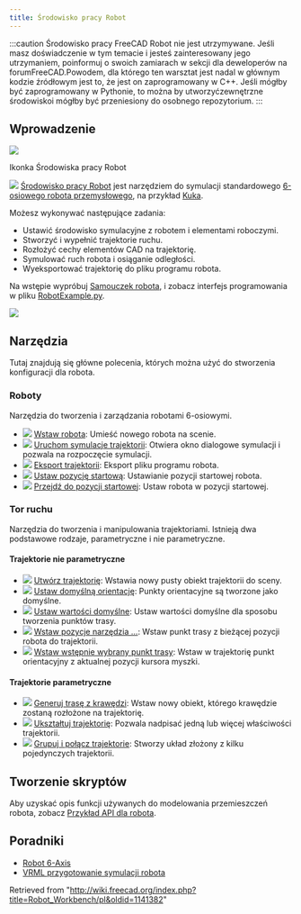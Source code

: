```yaml
---
title: Środowisko pracy Robot
---
```


:::caution
Środowisko pracy FreeCAD Robot nie jest utrzymywane. Jeśli masz doświadczenie w tym temacie i jesteś zainteresowany jego utrzymaniem, poinformuj o swoich zamiarach w sekcji dla deweloperów na forumFreeCAD.Powodem, dla którego ten warsztat jest nadal w głównym kodzie źródłowym jest to, że jest on zaprogramowany w C++. Jeśli mógłby być zaprogramowany w Pythonie, to można by utworzyćzewnętrzne środowiskoi mógłby być przeniesiony do osobnego repozytorium.
:::

## Wprowadzenie

![](/images/Workbench_Robot.svg)

Ikonka Środowiska pracy Robot

![](/images/Workbench_Robot.svg) [Środowisko pracy Robot](/Robot_Workbench "Robot Workbench") jest narzędziem do symulacji standardowego [6-osiowego robota przemysłowego](/Robot_6-Axis "Robot 6-Axis"), na przykład [Kuka](http://kuka.com/).

Możesz wykonywać następujące zadania:

- Ustawić środowisko symulacyjne z robotem i elementami roboczymi.
- Stworzyć i wypełnić trajektorie ruchu.
- Rozłożyć cechy elementów CAD na trajektorię.
- Symulować ruch robota i osiąganie odległości.
- Wyeksportować trajektorię do pliku programu robota.

Na wstępie wypróbuj [Samouczek robota](/Robot_tutorial "Robot tutorial"), i zobacz interfejs programowania w pliku [RobotExample.py](https://github.com/FreeCAD/FreeCAD_sf_master/blob/master/src/Mod/Robot/RobotExample.py).

![](/images/Robot_Workbench_example.jpg)

## Narzędzia

Tutaj znajdują się główne polecenia, których można użyć do stworzenia konfiguracji dla robota.

### Roboty

Narzędzia do tworzenia i zarządzania robotami 6-osiowymi.

- ![](/images/Robot_CreateRobot.svg) [Wstaw robota](/Robot_CreateRobot/pl "Robot CreateRobot/pl"): Umieść nowego robota na scenie.
- ![](/images/Robot_Simulate.svg) [Uruchom symulacje trajektorii](/Robot_Simulate/pl "Robot Simulate/pl"): Otwiera okno dialogowe symulacji i pozwala na rozpoczęcie symulacji.
- ![](/images/Robot_Export.svg) [Eksport trajektorii](/Robot_Export/pl "Robot Export/pl"): Eksport pliku programu robota.
- ![](/images/Robot_SetHomePos.svg) [Ustaw pozycję startową](/Robot_SetHomePos/pl "Robot SetHomePos/pl"): Ustawianie pozycji startowej robota.
- ![](/images/Robot_RestoreHomePos.svg) [Przejdź do pozycji startowej](/Robot_RestoreHomePos/pl "Robot RestoreHomePos/pl"): Ustaw robota w pozycji startowej.

### Tor ruchu

Narzędzia do tworzenia i manipulowania trajektoriami. Istnieją dwa podstawowe rodzaje, parametryczne i nie parametryczne.

#### Trajektorie nie parametryczne

- ![](/images/Robot_CreateTrajectory.svg) [Utwórz trajektorię](/Robot_CreateTrajectory/pl "Robot CreateTrajectory/pl"): Wstawia nowy pusty obiekt trajektorii do sceny.
- ![](/images/Robot_SetDefaultOrientation.svg) [Ustaw domyślną orientację](/Robot_SetDefaultOrientation/pl "Robot SetDefaultOrientation/pl"): Punkty orientacyjne są tworzone jako domyślne.
- ![](/images/Robot_SetDefaultValues.svg) [Ustaw wartości domyślne](/Robot_SetDefaultValues/pl "Robot SetDefaultValues/pl"): Ustaw wartości domyślne dla sposobu tworzenia punktów trasy.
- ![](/images/Robot_InsertWaypoint.svg) [Wstaw pozycje narzędzia ...](/Robot_InsertWaypoint/pl "Robot InsertWaypoint/pl"): Wstaw punkt trasy z bieżącej pozycji robota do trajektorii.
- ![](/images/Robot_InsertWaypointPre.svg) [Wstaw wstępnie wybrany punkt trasy](/Robot_InsertWaypointPre/pl "Robot InsertWaypointPre/pl"): Wstaw w trajektorię punkt orientacyjny z aktualnej pozycji kursora myszki.

#### Trajektorie parametryczne

- ![](/images/Robot_Edge2Trac.svg) [Generuj trasę z krawędzi](/Robot_Edge2Trac/pl "Robot Edge2Trac/pl"): Wstaw nowy obiekt, którego krawędzie zostaną rozłożone na trajektorię.
- ![](/images/Robot_TrajectoryDressUp.svg) [Ukształtuj trajektorię](/Robot_TrajectoryDressUp/pl "Robot TrajectoryDressUp/pl"): Pozwala nadpisać jedną lub więcej właściwości trajektorii.
- ![](/images/Robot_TrajectoryCompound.svg) [Grupuj i połącz trajektorie](/Robot_TrajectoryCompound/pl "Robot TrajectoryCompound/pl"): Stworzy układ złożony z kilku pojedynczych trajektorii.

## Tworzenie skryptów

Aby uzyskać opis funkcji używanych do modelowania przemieszczeń robota, zobacz [Przykład API dla robota](/Robot_API_example/pl "Robot API example/pl").

## Poradniki

- [Robot 6-Axis](/Robot_6-Axis/pl "Robot 6-Axis/pl")
- [VRML przygotowanie symulacji robota](/VRML_Preparation_for_Robot_Simulation/pl "VRML Preparation for Robot Simulation/pl")

Retrieved from "<http://wiki.freecad.org/index.php?title=Robot_Workbench/pl&oldid=1141382>"
